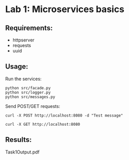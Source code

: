# Lab 1: Microservices basics

## Requirements:
- httpserver
- requests
- uuid
## Usage:
Run the services:
```
python src/facade.py
python src/logger.py
python src/messages.py
```

Send POST/GET requests:

```
curl -X POST http://localhost:8080 -d "Test message"

curl -X GET http://localhost:8080
```

## Results:
Task1Output.pdf